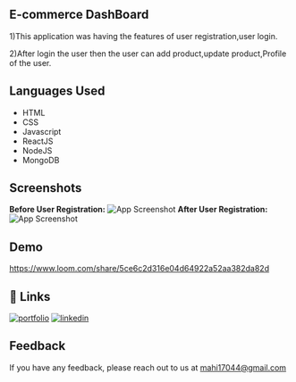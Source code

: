 
## E-commerce DashBoard

1)This application was having the features of user registration,user login.

2)After login the user then the user can add product,update product,Profile of the user.

## Languages Used

- HTML
- CSS
- Javascript
- ReactJS
- NodeJS
- MongoDB

## Screenshots
**Before User Registration:**
![App Screenshot](<img width="927" alt="image" src="https://user-images.githubusercontent.com/107022099/195287576-6acad61b-fa0b-4ee0-99a4-5552f47376d2.png">)
**After User Registration:**
![App Screenshot](<img width="926" alt="image" src="https://user-images.githubusercontent.com/107022099/195287780-e7b831d8-a9b5-4cfd-923a-778c203c8ee7.png">)

## Demo

https://www.loom.com/share/5ce6c2d316e04d64922a52aa382da82d




## 🔗 Links
[![portfolio](https://img.shields.io/badge/my_portfolio-000?style=for-the-badge&logo=ko-fi&logoColor=white)](https://github.com/Mahendra6789)
[![linkedin](https://img.shields.io/badge/linkedin-0A66C2?style=for-the-badge&logo=linkedin&logoColor=white)](https://www.linkedin.com/)



## Feedback

If you have any feedback, please reach out to us at mahi17044@gmail.com
